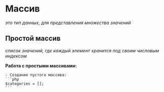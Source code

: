 # Массив 
 _это тип данных, для представления множества значений_

## Простой массив 
 _список значений, где каждый элемент хранится под своим числовым индексом_  

**Работа с простыми массивами:**  

 	- Создание пустого массива:  
 	```php 
 	$categories = [];
 	```
